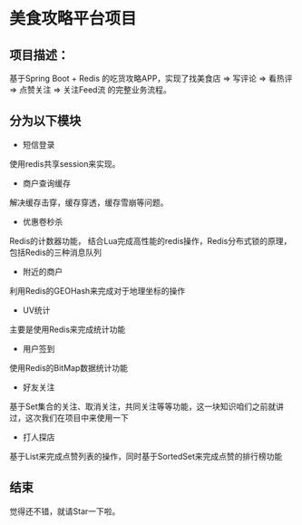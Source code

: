 # 美食攻略平台项目

## 项目描述：
基于Spring Boot + Redis 的吃货攻略APP，实现了找美食店 => 写评论 => 看热评 => 点赞关注 => 关注Feed流
的完整业务流程。
## 分为以下模块
* 短信登录

使用redis共享session来实现。

* 商户查询缓存

解决缓存击穿，缓存穿透，缓存雪崩等问题。

* 优惠卷秒杀

Redis的计数器功能， 结合Lua完成高性能的redis操作，Redis分布式锁的原理，包括Redis的三种消息队列

* 附近的商户

利用Redis的GEOHash来完成对于地理坐标的操作

* UV统计

主要是使用Redis来完成统计功能

* 用户签到

使用Redis的BitMap数据统计功能

* 好友关注

基于Set集合的关注、取消关注，共同关注等等功能，这一块知识咱们之前就讲过，这次我们在项目中来使用一下

* 打人探店

基于List来完成点赞列表的操作，同时基于SortedSet来完成点赞的排行榜功能
## 结束
觉得还不错，就请Star一下啦。
